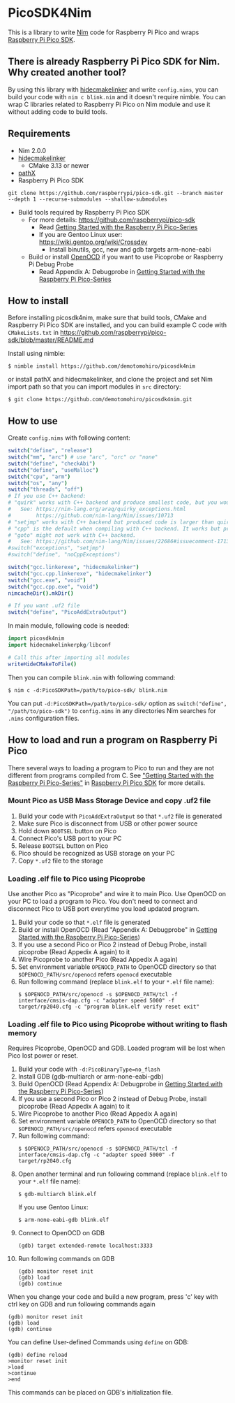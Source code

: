 # PicoSDK4Nim
This is a library to write [Nim](https://nim-lang.org) code for Raspberry Pi Pico and wraps [Raspberry Pi Pico SDK](https://github.com/raspberrypi/pico-sdk).


## There is already Raspberry Pi Pico SDK for Nim. Why created another tool?
By using this library with [hidecmakelinker](https://github.com/demotomohiro/hidecmakelinker) and write `config.nims`, you can build your code with `nim c blink.nim` and it doesn't require nimble.
You can wrap C libraries related to Raspberry Pi Pico on Nim module and use it without adding code to build tools.


## Requirements
- Nim 2.0.0
- [hidecmakelinker](https://github.com/demotomohiro/hidecmakelinker)
    - CMake 3.13 or newer
- [pathX](https://github.com/demotomohiro/pathX)
- Raspberry Pi Pico SDK
```console
git clone https://github.com/raspberrypi/pico-sdk.git --branch master --depth 1 --recurse-submodules --shallow-submodules
```
- Build tools required by Raspberry Pi Pico SDK
    - For more details: https://github.com/raspberrypi/pico-sdk
        - Read [Getting Started with the Raspberry Pi Pico-Series](https://rptl.io/pico-get-started)
        - If you are Gentoo Linux user: https://wiki.gentoo.org/wiki/Crossdev
          - Install binutils, gcc, new and gdb targets arm-none-eabi
    - Build or install [OpenOCD](https://github.com/raspberrypi/openocd) if you want to use Picoprobe or Raspberry Pi Debug Probe
        - Read Appendix A: Debugprobe in [Getting Started with the Raspberry Pi Pico-Series](https://rptl.io/pico-get-started)


## How to install
Before installing picosdk4nim, make sure that build tools, CMake and Raspberry Pi Pico SDK are installed, and you can build example C code with `CMakeLists.txt` in https://github.com/raspberrypi/pico-sdk/blob/master/README.md

Install using nimble:
```console
$ nimble install https://github.com/demotomohiro/picosdk4nim
```
or install pathX and hidecmakelinker, and clone the project and set Nim import path so that you can import modules in `src` directory:
```console
$ git clone https://github.com/demotomohiro/picosdk4nim.git
```


## How to use
Create `config.nims` with following content:
```nim
switch("define", "release")
switch("mm", "arc") # use "arc", "orc" or "none"
switch("define", "checkAbi")
switch("define", "useMalloc")
switch("cpu", "arm")
switch("os", "any")
switch("threads", "off")
# If you use C++ backend:
# "quirk" works with C++ backend and produce smallest code, but you would better to learn how it works.
#   See: https://nim-lang.org/araq/quirky_exceptions.html
#        https://github.com/nim-lang/Nim/issues/10713
# "setjmp" works with C++ backend but produced code is larger than quirk. It needs `switch("define", "noCppExceptions")`.
# "cpp" is the default when compiling with C++ backend. It works but produces largest code. You might need to use this when using C++ libraries that throw C++ exceptions.
# "goto" might not work with C++ backend.
#   See: https://github.com/nim-lang/Nim/issues/22686#issuecomment-1713374179
#switch("exceptions", "setjmp")
#switch("define", "noCppExceptions")

switch("gcc.linkerexe", "hidecmakelinker")
switch("gcc.cpp.linkerexe", "hidecmakelinker")
switch("gcc.exe", "void")
switch("gcc.cpp.exe", "void")
nimcacheDir().mkDir()

# If you want .uf2 file
switch("define", "PicoAddExtraOutput")
```

In main module, following code is needed:
```nim
import picosdk4nim
import hidecmakelinkerpkg/libconf

# Call this after importing all modules
writeHideCMakeToFile()
```

Then you can compile `blink.nim` with following command:
```console
$ nim c -d:PicoSDKPath=/path/to/pico-sdk/ blink.nim
```
You can put `-d:PicoSDKPath=/path/to/pico-sdk/` option as `switch("define", "/path/to/pico-sdk")` to `config.nims` in any directories Nim searches for `.nims` configuration files.


## How to load and run a program on Raspberry Pi Pico
There several ways to loading a program to Pico to run and they are not different from programs compiled from C.
See ["Getting Started with the Raspberry Pi Pico-Series"](https://rptl.io/pico-get-started) in [Raspberry Pi Pico SDK](https://github.com/raspberrypi/pico-sdk) for more details.
### Mount Pico as USB Mass Storage Device and copy .uf2 file
1. Build your code with `PicoAddExtraOutput` so that `*.uf2` file is generated
1. Make sure Pico is disconnect from USB or other power source
1. Hold down `BOOTSEL` button on Pico
1. Connect Pico's USB port to your PC
1. Release `BOOTSEL` button on Pico
1. Pico should be recognized as USB storage on your PC
1. Copy `*.uf2` file to the storage

### Loading .elf file to Pico using Picoprobe
Use another Pico as "Picoprobe" and wire it to main Pico.
Use OpenOCD on your PC to load a program to Pico.
You don't need to connect and disconnect Pico to USB port everytime you load updated program.
1. Build your code so that `*.elf` file is generated
1. Build or install OpenOCD (Read "Appendix A: Debugprobe" in [Getting Started with the Raspberry Pi Pico-Series](https://rptl.io/pico-get-started))
1. If you use a second Pico or Pico 2 instead of Debug Probe, install picoprobe (Read Appedix A again) to it
1. Wire Picoprobe to another Pico (Read Appedix A again)
1. Set environment variable `OPENOCD_PATH` to OpenOCD directory so that `$OPENOCD_PATH/src/openocd` refers `openocd` executable
1. Run following command (replace `blink.elf` to your `*.elf` file name):
   ```console
   $ $OPENOCD_PATH/src/openocd -s $OPENOCD_PATH/tcl -f interface/cmsis-dap.cfg -c "adapter speed 5000" -f target/rp2040.cfg -c "program blink.elf verify reset exit"
   ```

### Loading .elf file to Pico using Picoprobe without writing to flash memory
Requires Picoprobe, OpenOCD and GDB.
Loaded program will be lost when Pico lost power or reset.
1. Build your code with `-d:PicoBinaryType=no_flash`
1. Install GDB (gdb-multiarch or arm-none-eabi-gdb)
1. Build OpenOCD (Read Appendix A: Debugprobe in [Getting Started with the Raspberry Pi Pico-Series](https://rptl.io/pico-get-started))
1. If you use a second Pico or Pico 2 instead of Debug Probe, install picoprobe (Read Appedix A again) to it
1. Wire Picoprobe to another Pico (Read Appedix A again)
1. Set environment variable `OPENOCD_PATH` to OpenOCD directory so that `$OPENOCD_PATH/src/openocd` refers `openocd` executable
1. Run following command:
   ```console
   $ $OPENOCD_PATH/src/openocd -s $OPENOCD_PATH/tcl -f interface/cmsis-dap.cfg -c "adapter speed 5000" -f target/rp2040.cfg
   ```
1. Open another terminal and run following command (replace `blink.elf` to your `*.elf` file name):
   ```console
   $ gdb-multiarch blink.elf
   ```
   If you use Gentoo Linux:
   ```console
   $ arm-none-eabi-gdb blink.elf
   ```
1. Connect to OpenOCD on GDB
   ```console
   (gdb) target extended-remote localhost:3333
   ```
1. Run following commands on GDB
   ```console
   (gdb) monitor reset init
   (gdb) load
   (gdb) continue
   ```

When you change your code and build a new program, press 'c' key with ctrl key on GDB and run following commands again
```console
(gdb) monitor reset init
(gdb) load
(gdb) continue
```

You can define User-defined Commands using `define` on GDB:
```console
(gdb) define reload
>monitor reset init
>load
>continue
>end
```
This commands can be placed on GDB's initialization file.
